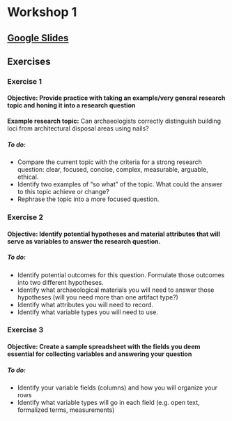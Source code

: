 # Workshop 1

## [Google Slides](https://docs.google.com/presentation/d/1tK9A3OOGIa2ElzsYwi8ybRXsgZGhiaF0/edit#slide=id.ge34780642a_0_57)


## Exercises
### Exercise 1
#### **Objective:** Provide practice with taking an example/very general research topic and honing it into a research question
**Example research topic:**
Can archaeologists correctly distinguish building loci from architectural disposal areas using nails?
##### **To do:**
* Compare the current topic with the criteria for a strong research question: clear, focused, concise, complex, measurable, arguable, ethical. 
* Identify two examples of “so what” of the topic. What could the answer to this topic achieve or change?
* Rephrase the topic into a more focused question.

### Exercise 2
#### **Objective:**  Identify potential hypotheses and material attributes that will serve as variables to answer the research question.  
##### **To do:**
* Identify potential outcomes for this question.  Formulate those outcomes into two different hypotheses.
* Identify what archaeological materials you will need to answer those hypotheses (will you need more than one artifact type?)
* Identify what attributes you will need to record.
* Identify what variable types you will need to use.

### Exercise 3
#### **Objective:** Create a sample spreadsheet with the fields you deem essential for collecting variables and answering your question
##### **To do:**
* Identify your variable fields (columns) and how you will organize your rows
* Identify what variable types will go in each field (e.g. open text, formalized terms, measurements)



